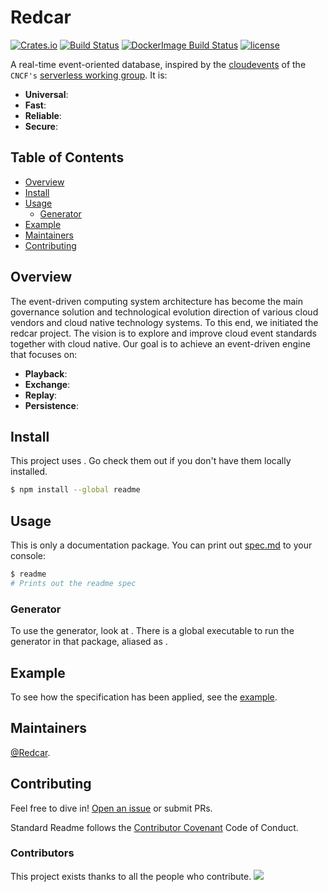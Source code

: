 # Redcar 

[![Crates.io][crates-badge]][crates-url]
[![Build Status][build-badge]][build-url]
[![DockerImage Build Status][docker-ci-badge]][docker-ci-url]
[![license][license-badge]][license-url]

[crates-badge]: https://img.shields.io/crates/v/redcar.svg
[crates-url]: https://crates.io/crates/redcar
[build-badge]: https://github.com/redcar-io/redcar/actions/workflows/redcar.yml/badge.svg
[build-url]: https://github.com/redcar-io/redcar/actions
[docker-ci-badge]: https://github.com/redcar-io/redcar/actions/workflows/docker-image.yml/badge.svg
[docker-ci-url]: https://github.com/redcar-io/redcar/actions
[license-badge]: https://img.shields.io/badge/license-Apache2-orange.svg?style=flat
[license-url]: https://github.com/redcar-io/redcar/main/LICENSE
[cloudevents_io]:https://cloudevents.io
[serverless_wg]:https://github.com/cncf/wg-serverless

A real-time event-oriented database, inspired by the [cloudevents][cloudevents_io] of the `CNCF's` 
[serverless working group][serverless_wg]. It is:

* **Universal**:
* **Fast**:
* **Reliable**:
* **Secure**:

## Table of Contents

- [Overview](#overview)
- [Install](#install)
- [Usage](#usage)
    - [Generator](#generator)
- [Example](#example)
- [Maintainers](#maintainers)
- [Contributing](#contributing)


## Overview

The event-driven computing system architecture has become the main governance solution and technological 
evolution direction of various cloud vendors and cloud native technology systems. To this end, we initiated 
the redcar project. The vision is to explore and improve cloud event standards together with cloud native.
Our goal is to achieve an event-driven engine that focuses on:

* **Playback**:
* **Exchange**:
* **Replay**:
* **Persistence**:

## Install

This project uses . Go check them out if you don't have them locally installed.

```sh
$ npm install --global readme
```

## Usage

This is only a documentation package. You can print out [spec.md](spec.md) to your console:

```sh
$ readme
# Prints out the readme spec
```

### Generator

To use the generator, look at . There is a global executable to run the generator in that package, aliased as .

## Example

To see how the specification has been applied, see the [example](example/).

## Maintainers

[@Redcar](https://github.com/redcar-io).

## Contributing

Feel free to dive in! [Open an issue](https://github.com/redcar-io/redcar/issues/new) or submit PRs.

Standard Readme follows the [Contributor Covenant](http://contributor-covenant.org/version/1/3/0/) Code of Conduct.

### Contributors

This project exists thanks to all the people who contribute.
<a href="https://github.com/redcar-io/redcar/graphs/contributors"><img src="https://opencollective.com/redcar/contributors.svg?width=890&button=false" /></a>
